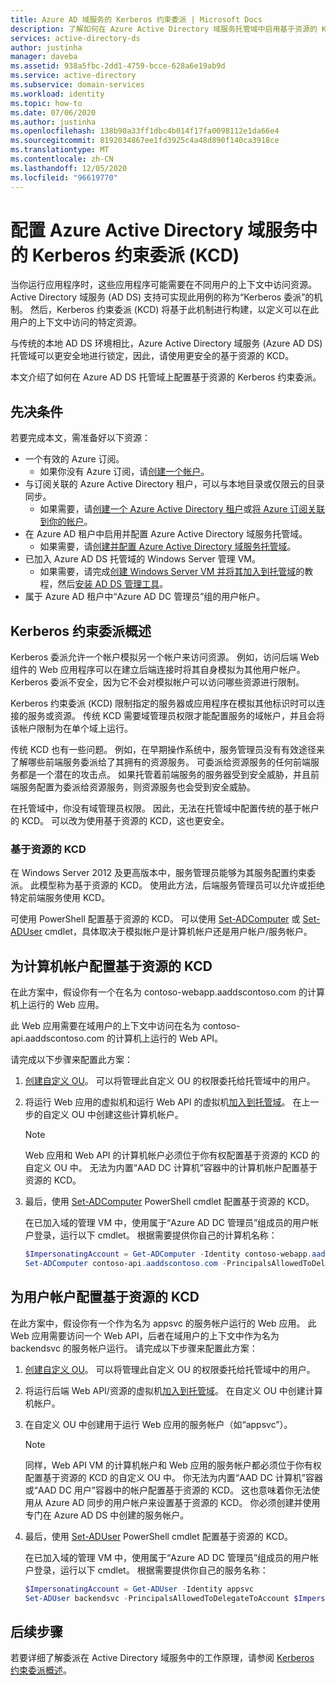 ```yaml
---
title: Azure AD 域服务的 Kerberos 约束委派 | Microsoft Docs
description: 了解如何在 Azure Active Directory 域服务托管域中启用基于资源的 Kerberos 约束委派 (KCD)。
services: active-directory-ds
author: justinha
manager: daveba
ms.assetid: 938a5fbc-2dd1-4759-bcce-628a6e19ab9d
ms.service: active-directory
ms.subservice: domain-services
ms.workload: identity
ms.topic: how-to
ms.date: 07/06/2020
ms.author: justinha
ms.openlocfilehash: 138b90a33ff1dbc4b014f17fa0098112e1da66e4
ms.sourcegitcommit: 8192034867ee1fd3925c4a48d890f140ca3918ce
ms.translationtype: MT
ms.contentlocale: zh-CN
ms.lasthandoff: 12/05/2020
ms.locfileid: "96619770"
---
```

# <a name="configure-kerberos-constrained-delegation-kcd-in-azure-active-directory-domain-services"></a>配置 Azure Active Directory 域服务中的 Kerberos 约束委派 (KCD)

当你运行应用程序时，这些应用程序可能需要在不同用户的上下文中访问资源。 Active Directory 域服务 (AD DS) 支持可实现此用例的称为“Kerberos 委派”的机制。 然后，Kerberos 约束委派 (KCD) 将基于此机制进行构建，以定义可以在此用户的上下文中访问的特定资源。

与传统的本地 AD DS 环境相比，Azure Active Directory 域服务 (Azure AD DS) 托管域可以更安全地进行锁定，因此，请使用更安全的基于资源的 KCD。

本文介绍了如何在 Azure AD DS 托管域上配置基于资源的 Kerberos 约束委派。

## <a name="prerequisites"></a>先决条件

若要完成本文，需准备好以下资源：

* 一个有效的 Azure 订阅。
    * 如果你没有 Azure 订阅，请[创建一个帐户](https://azure.microsoft.com/free/?WT.mc_id=A261C142F)。
* 与订阅关联的 Azure Active Directory 租户，可以与本地目录或仅限云的目录同步。
    * 如果需要，请[创建一个 Azure Active Directory 租户][create-azure-ad-tenant]或[将 Azure 订阅关联到你的帐户][associate-azure-ad-tenant]。
* 在 Azure AD 租户中启用并配置 Azure Active Directory 域服务托管域。
    * 如果需要，请[创建并配置 Azure Active Directory 域服务托管域][create-azure-ad-ds-instance]。
* 已加入 Azure AD DS 托管域的 Windows Server 管理 VM。
    * 如果需要，请完成[创建 Windows Server VM 并将其加入到托管域][create-join-windows-vm]的教程，然后[安装 AD DS 管理工具][tutorial-create-management-vm]。
* 属于 Azure AD 租户中“Azure AD DC 管理员”组的用户帐户。

## <a name="kerberos-constrained-delegation-overview"></a>Kerberos 约束委派概述

Kerberos 委派允许一个帐户模拟另一个帐户来访问资源。 例如，访问后端 Web 组件的 Web 应用程序可以在建立后端连接时将其自身模拟为其他用户帐户。 Kerberos 委派不安全，因为它不会对模拟帐户可以访问哪些资源进行限制。

Kerberos 约束委派 (KCD) 限制指定的服务器或应用程序在模拟其他标识时可以连接的服务或资源。 传统 KCD 需要域管理员权限才能配置服务的域帐户，并且会将该帐户限制为在单个域上运行。

传统 KCD 也有一些问题。 例如，在早期操作系统中，服务管理员没有有效途径来了解哪些前端服务委派给了其拥有的资源服务。 可委派给资源服务的任何前端服务都是一个潜在的攻击点。 如果托管着前端服务的服务器受到安全威胁，并且前端服务配置为委派给资源服务，则资源服务也会受到安全威胁。

在托管域中，你没有域管理员权限。 因此，无法在托管域中配置传统的基于帐户的 KCD。 可以改为使用基于资源的 KCD，这也更安全。

### <a name="resource-based-kcd"></a>基于资源的 KCD

在 Windows Server 2012 及更高版本中，服务管理员能够为其服务配置约束委派。 此模型称为基于资源的 KCD。 使用此方法，后端服务管理员可以允许或拒绝特定前端服务使用 KCD。

可使用 PowerShell 配置基于资源的 KCD。 可以使用 [Set-ADComputer][Set-ADComputer] 或 [Set-ADUser][Set-ADUser] cmdlet，具体取决于模拟帐户是计算机帐户还是用户帐户/服务帐户。

## <a name="configure-resource-based-kcd-for-a-computer-account"></a>为计算机帐户配置基于资源的 KCD

在此方案中，假设你有一个在名为 contoso-webapp.aaddscontoso.com 的计算机上运行的 Web 应用。

此 Web 应用需要在域用户的上下文中访问在名为 contoso-api.aaddscontoso.com 的计算机上运行的 Web API。

请完成以下步骤来配置此方案：

1. [创建自定义 OU](create-ou.md)。 可以将管理此自定义 OU 的权限委托给托管域中的用户。
1. 将运行 Web 应用的虚拟机和运行 Web API 的虚拟机[加入到托管域][create-join-windows-vm]。 在上一步的自定义 OU 中创建这些计算机帐户。

    > [!NOTE]
    > Web 应用和 Web API 的计算机帐户必须位于你有权配置基于资源的 KCD 的自定义 OU 中。 无法为内置“AAD DC 计算机”容器中的计算机帐户配置基于资源的 KCD。

1. 最后，使用 [Set-ADComputer][Set-ADComputer] PowerShell cmdlet 配置基于资源的 KCD。

    在已加入域的管理 VM 中，使用属于“Azure AD DC 管理员”组成员的用户帐户登录，运行以下 cmdlet。 根据需要提供你自己的计算机名称：
    
    ```powershell
    $ImpersonatingAccount = Get-ADComputer -Identity contoso-webapp.aaddscontoso.com
    Set-ADComputer contoso-api.aaddscontoso.com -PrincipalsAllowedToDelegateToAccount $ImpersonatingAccount
    ```

## <a name="configure-resource-based-kcd-for-a-user-account"></a>为用户帐户配置基于资源的 KCD

在此方案中，假设你有一个作为名为 appsvc 的服务帐户运行的 Web 应用。 此 Web 应用需要访问一个 Web API，后者在域用户的上下文中作为名为 backendsvc 的服务帐户运行。 请完成以下步骤来配置此方案：

1. [创建自定义 OU](create-ou.md)。 可以将管理此自定义 OU 的权限委托给托管域中的用户。
1. 将运行后端 Web API/资源的虚拟机[加入到托管域][create-join-windows-vm]。 在自定义 OU 中创建计算机帐户。
1. 在自定义 OU 中创建用于运行 Web 应用的服务帐户（如“appsvc”）。

    > [!NOTE]
    > 同样，Web API VM 的计算机帐户和 Web 应用的服务帐户都必须位于你有权配置基于资源的 KCD 的自定义 OU 中。 你无法为内置“AAD DC 计算机”容器或“AAD DC 用户”容器中的帐户配置基于资源的 KCD。  这也意味着你无法使用从 Azure AD 同步的用户帐户来设置基于资源的 KCD。 你必须创建并使用专门在 Azure AD DS 中创建的服务帐户。

1. 最后，使用 [Set-ADUser][Set-ADUser] PowerShell cmdlet 配置基于资源的 KCD。

    在已加入域的管理 VM 中，使用属于“Azure AD DC 管理员”组成员的用户帐户登录，运行以下 cmdlet。 根据需要提供你自己的服务名称：

    ```powershell
    $ImpersonatingAccount = Get-ADUser -Identity appsvc
    Set-ADUser backendsvc -PrincipalsAllowedToDelegateToAccount $ImpersonatingAccount
    ```

## <a name="next-steps"></a>后续步骤

若要详细了解委派在 Active Directory 域服务中的工作原理，请参阅 [Kerberos 约束委派概述][kcd-technet]。

<!-- INTERNAL LINKS -->
[create-azure-ad-tenant]: ../active-directory/fundamentals/sign-up-organization.md
[associate-azure-ad-tenant]: ../active-directory/fundamentals/active-directory-how-subscriptions-associated-directory.md
[create-azure-ad-ds-instance]: tutorial-create-instance.md
[create-join-windows-vm]: join-windows-vm.md
[tutorial-create-management-vm]: tutorial-create-management-vm.md
[Set-ADComputer]: /powershell/module/addsadministration/set-adcomputer
[Set-ADUser]: /powershell/module/addsadministration/set-aduser

<!-- EXTERNAL LINKS -->
[kcd-technet]: /previous-versions/windows/it-pro/windows-server-2012-R2-and-2012/jj553400(v=ws.11)